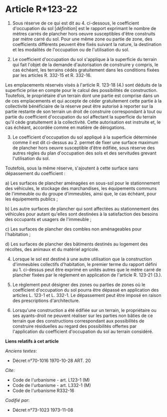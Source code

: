 # Article R*123-22

1. Sous réserve de ce qui est dit au 4. ci-dessous, le coefficient d'occupation du sol [*définition*] est le rapport
exprimant le nombre de mètres carrés de plancher hors oeuvre susceptibles d'être construits par mètre carré du sol. Pour une
même zone ou partie de zone, des coefficients différents peuvent être fixés suivant la nature, la destination et les
modalités de l'occupation ou de l'utilisation du sol.

2. Le coefficient d'occupation du sol s'applique à la superficie du terrain qui fait l'objet de la demande d'autorisation de
construire y compris, le cas échéant, les terrains cédés gratuitement dans les conditions fixées par les articles R. 332-15
et R. 332-16.

Les emplacements réservés visés à l'article R. 123-18 (4.) sont déduits de la superficie prise en compte pour le calcul des
possibilités de construction. Toutefois, le propriétaire d'un terrain dont une partie est comprise dans un de ces
emplacements et qui accepte de céder gratuitement cette partie à la collectivité bénéficiaire de la réserve peut être
autorisé à reporter sur la partie restante de son terrain un droit de construire correspondant à tout ou partie du
coefficient d'occupation du sol affectant la superficie du terrain qu'il cède gratuitement à la collectivité. Cette
autorisation est instruite et, le cas échéant, accordée comme en matière de dérogations.

3. Le coefficient d'occupation du sol appliqué à la superficie déterminée comme il est dit ci-dessus au 2. permet de fixer
une surface maximum de plancher hors oeuvre susceptible d'être édifiée, sous réserve des autres règles du plan d'occupation
des sols et des servitudes grevant l'utilisation du sol.

Toutefois, sous la même réserve, s'ajoutent à cette surface sans dépassement du coefficient :

a) Les surfaces de plancher aménagées en sous-sol pour le stationnement des véhicules, le stockage des marchandises, les
équipements communs de l'immeuble ou du groupe d'immeubles, ainsi que, le cas échéant, pour les équipements publics ;

b) Les autre surfaces de plancher qui sont affectées au stationnement des véhicules pour autant qu'elles sont destinées à la
satisfaction des besoins des occupants et usagers de l'immeuble ;

c) Les surfaces de plancher des combles non aménageables pour l'habitation ;

d) Les surfaces de plancher des bâtiments destinés au logement des récoltes, des animaux et du matériel agricole.

4. Lorsque le sol est destiné à une autre utilisation que la construction d'immeubles collectifs d'habitation, le premier
terme du rapport défini au 1. ci-dessus peut être exprimé en unités autres que le mètre carré de plancher fixées par le
règlement en application de l'article R. 123-21 (3.).

5. Le règlement peut désigner des zones ou parties de zones où le coefficient d'occupation du sol pourra être dépassé en
application des articles L. 123-1 et L. 332-1. Le dépassement peut être imposé en raison des prescriptions d'architecture.

6. Lorsqu'une construction a été édifiée sur un terrain, le propriétaire ou ses ayants-droit ne peuvent réaliser sur les
parties non bâties de ce terrain que des constructions correspondant aux possibilités de construire résiduelles au regard des
possibilités offertes par l'application du coefficient d'occupation du sol au terrain considéré.

**Liens relatifs à cet article**

_Anciens textes_:

  - Décret n°70-1016 1970-10-28 ART. 20

_Cite_:

  - Code de l'urbanisme - art. L123-1 (M)
  - Code de l'urbanisme - art. L332-1 (M)
  - Code de l'urbanisme R332-16

_Codifié par_:

  - Décret n°73-1023 1973-11-08
